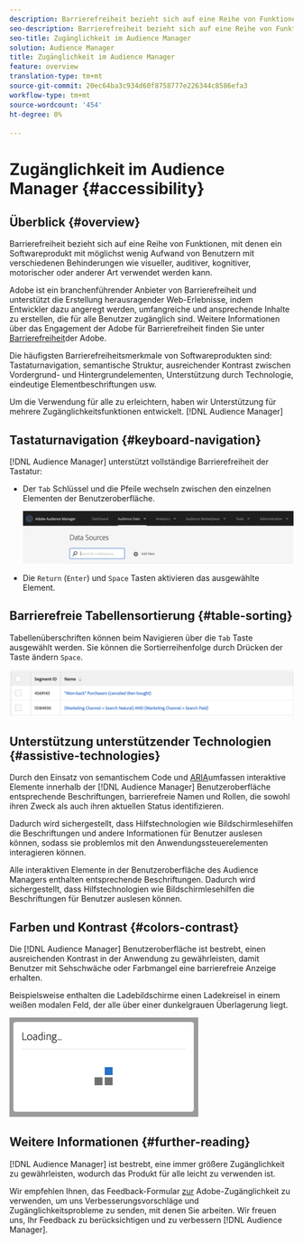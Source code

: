 ```yaml
---
description: Barrierefreiheit bezieht sich auf eine Reihe von Funktionen, mit denen ein Softwareprodukt mit möglichst wenig Aufwand von Benutzern mit verschiedenen Behinderungen wie visueller, auditiver, kognitiver, motorischer oder anderer Art verwendet werden kann.
seo-description: Barrierefreiheit bezieht sich auf eine Reihe von Funktionen, mit denen ein Softwareprodukt mit möglichst wenig Aufwand von Benutzern mit verschiedenen Behinderungen wie visueller, auditiver, kognitiver, motorischer oder anderer Art verwendet werden kann.
seo-title: Zugänglichkeit im Audience Manager
solution: Audience Manager
title: Zugänglichkeit im Audience Manager
feature: overview
translation-type: tm+mt
source-git-commit: 20ec64ba3c934d60f8758777e226344c8586efa3
workflow-type: tm+mt
source-wordcount: '454'
ht-degree: 0%

---
```



# Zugänglichkeit im Audience Manager {#accessibility}

## Überblick {#overview}

Barrierefreiheit bezieht sich auf eine Reihe von Funktionen, mit denen ein Softwareprodukt mit möglichst wenig Aufwand von Benutzern mit verschiedenen Behinderungen wie visueller, auditiver, kognitiver, motorischer oder anderer Art verwendet werden kann.

Adobe ist ein branchenführender Anbieter von Barrierefreiheit und unterstützt die Erstellung herausragender Web-Erlebnisse, indem Entwickler dazu angeregt werden, umfangreiche und ansprechende Inhalte zu erstellen, die für alle Benutzer zugänglich sind. Weitere Informationen über das Engagement der Adobe für Barrierefreiheit finden Sie unter [Barrierefreiheit](https://www.adobe.com/accessibility.html)der Adobe.

Die häufigsten Barrierefreiheitsmerkmale von Softwareprodukten sind: Tastaturnavigation, semantische Struktur, ausreichender Kontrast zwischen Vordergrund- und Hintergrundelementen, Unterstützung durch Technologie, eindeutige Elementbeschriftungen usw.

Um die Verwendung für alle zu erleichtern, haben wir Unterstützung für mehrere Zugänglichkeitsfunktionen entwickelt. [!DNL Audience Manager]

## Tastaturnavigation {#keyboard-navigation}

[!DNL Audience Manager] unterstützt vollständige Barrierefreiheit der Tastatur:

* Der `Tab` Schlüssel und die Pfeile wechseln zwischen den einzelnen Elementen der Benutzeroberfläche.

   ![access-highlight](assets/accesibility-highlight.png)

* Die `Return` (`Enter`) und `Space` Tasten aktivieren das ausgewählte Element.

## Barrierefreie Tabellensortierung {#table-sorting}

Tabellenüberschriften können beim Navigieren über die `Tab` Taste ausgewählt werden. Sie können die Sortierreihenfolge durch Drücken der Taste ändern `Space`.

![accessible-table-headers](assets/accessibility-table-headers.png)

## Unterstützung unterstützender Technologien {#assistive-technologies}

Durch den Einsatz von semantischem Code und [ARIA](https://www.w3.org/WAI/standards-guidelines/aria/)umfassen interaktive Elemente innerhalb der [!DNL Audience Manager] Benutzeroberfläche entsprechende Beschriftungen, barrierefreie Namen und Rollen, die sowohl ihren Zweck als auch ihren aktuellen Status identifizieren.

Dadurch wird sichergestellt, dass Hilfstechnologien wie Bildschirmlesehilfen die Beschriftungen und andere Informationen für Benutzer auslesen können, sodass sie problemlos mit den Anwendungssteuerelementen interagieren können.

Alle interaktiven Elemente in der Benutzeroberfläche des Audience Managers enthalten entsprechende Beschriftungen. Dadurch wird sichergestellt, dass Hilfstechnologien wie Bildschirmlesehilfen die Beschriftungen für Benutzer auslesen können.

## Farben und Kontrast {#colors-contrast}

Die [!DNL Audience Manager] Benutzeroberfläche ist bestrebt, einen ausreichenden Kontrast in der Anwendung zu gewährleisten, damit Benutzer mit Sehschwäche oder Farbmangel eine barrierefreie Anzeige erhalten.

Beispielsweise enthalten die Ladebildschirme einen Ladekreisel in einem weißen modalen Feld, der alle über einer dunkelgrauen Überlagerung liegt.

![Barrierefreies Laden](assets/accessibility-loading.png)

## Weitere Informationen {#further-reading}

[!DNL Audience Manager] ist bestrebt, eine immer größere Zugänglichkeit zu gewährleisten, wodurch das Produkt für alle leicht zu verwenden ist.

Wir empfehlen Ihnen, das Feedback-Formular [zur](https://www.adobe.com/accessibility/feedback.html) Adobe-Zugänglichkeit zu verwenden, um uns Verbesserungsvorschläge und Zugänglichkeitsprobleme zu senden, mit denen Sie arbeiten. Wir freuen uns, Ihr Feedback zu berücksichtigen und zu verbessern [!DNL Audience Manager].